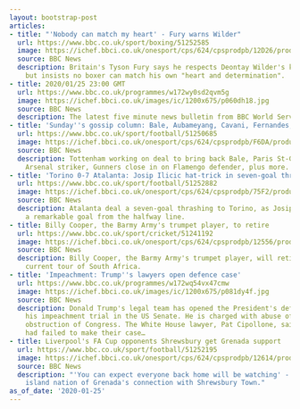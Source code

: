 ```yaml
---
layout: bootstrap-post
articles:
- title: "'Nobody can match my heart' - Fury warns Wilder"
  url: https://www.bbc.co.uk/sport/boxing/51252585
  image: https://ichef.bbci.co.uk/onesport/cps/624/cpsprodpb/12D26/production/_110649077_fury2.jpg
  source: BBC News
  description: Britain's Tyson Fury says he respects Deontay Wilder's knockout record,
    but insists no boxer can match his own "heart and determination".
- title: 2020/01/25 23:00 GMT
  url: https://www.bbc.co.uk/programmes/w172wy0sd2qvm5g
  image: https://ichef.bbci.co.uk/images/ic/1200x675/p060dh18.jpg
  source: BBC News
  description: The latest five minute news bulletin from BBC World Service.
- title: 'Sunday''s gossip column: Bale, Aubameyang, Cavani, Fernandes, Mari, Rojo'
  url: https://www.bbc.co.uk/sport/football/51250685
  image: https://ichef.bbci.co.uk/onesport/cps/624/cpsprodpb/F6DA/production/_110649136_bale_getty.jpg
  source: BBC News
  description: Tottenham working on deal to bring back Bale, Paris St-Germain want
    Arsenal striker, Gunners close in on Flamengo defender, plus more.
- title: 'Torino 0-7 Atalanta: Josip Ilicic hat-trick in seven-goal thrashing'
  url: https://www.bbc.co.uk/sport/football/51252882
  image: https://ichef.bbci.co.uk/onesport/cps/624/cpsprodpb/75F2/production/_110649103_licic_epa.jpg
  source: BBC News
  description: Atalanta deal a seven-goal thrashing to Torino, as Josip Ilicic scores
    a remarkable goal from the halfway line.
- title: Billy Cooper, the Barmy Army's trumpet player, to retire
  url: https://www.bbc.co.uk/sport/cricket/51241192
  image: https://ichef.bbci.co.uk/onesport/cps/624/cpsprodpb/12556/production/_110649057_billycooper.jpg
  source: BBC News
  description: Billy Cooper, the Barmy Army's trumpet player, will retire after England's
    current tour of South Africa.
- title: 'Impeachment: Trump''s lawyers open defence case'
  url: https://www.bbc.co.uk/programmes/w172wq54vx47cmw
  image: https://ichef.bbci.co.uk/images/ic/1200x675/p081dy4f.jpg
  source: BBC News
  description: Donald Trump's legal team has opened the President's defence case in
    his impeachment trial in the US Senate. He is charged with abuse of power and
    obstruction of Congress. The White House lawyer, Pat Cipollone, said the Democrats
    had failed to make their case…
- title: Liverpool's FA Cup opponents Shrewsbury get Grenada support
  url: https://www.bbc.co.uk/sport/football/51252195
  image: https://ichef.bbci.co.uk/onesport/cps/624/cpsprodpb/12614/production/_110648257_ipiccy-collage.jpg
  source: BBC News
  description: "'You can expect everyone back home will be watching' - the Caribbean
    island nation of Grenada's connection with Shrewsbury Town."
as_of_date: '2020-01-25'
---
```


